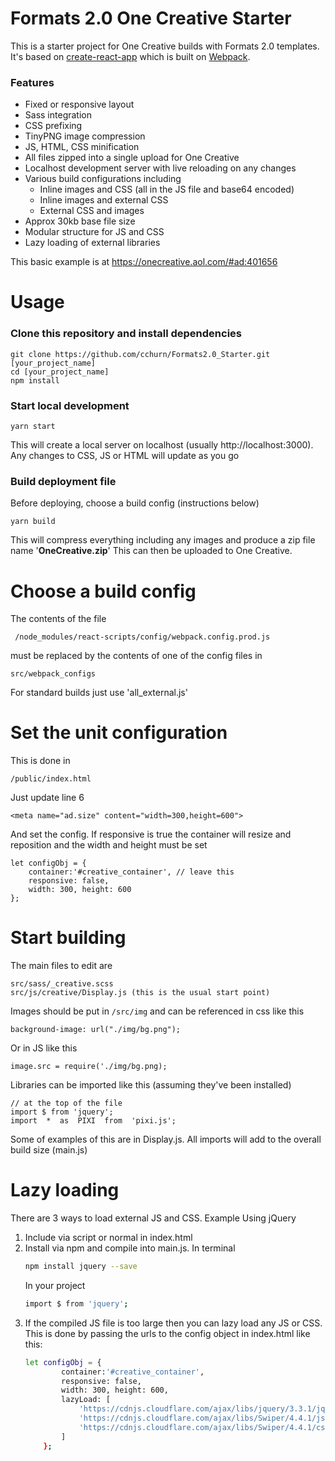 
# Formats 2.0 One Creative Starter

This is a starter project for One Creative builds with Formats 2.0 templates. It's based on [create-react-app](https://github.com/facebook/create-react-app) which is built on [Webpack](https://webpack.js.org/). 


### Features  
 - Fixed or responsive layout  
 - Sass integration  
 - CSS prefixing  
 - TinyPNG image compression  
 - JS, HTML, CSS minification  
 - All files zipped into a single upload for One Creative  
 - Localhost development server with live reloading on any changes  
 - Various build configurations including  
   - Inline images and CSS (all in the JS file and base64 encoded)  
   - Inline images and external CSS   
   - External CSS and images  
 - Approx 30kb base file size   
 - Modular structure for JS and CSS  
 - Lazy loading of external libraries

This basic example is at https://onecreative.aol.com/#ad:401656

# Usage
### Clone this repository and install dependencies

    git clone https://github.com/cchurn/Formats2.0_Starter.git [your_project_name]
    cd [your_project_name]
    npm install

### Start local development

    yarn start

This will create a local server on localhost (usually http://localhost:3000). Any changes to CSS, JS or HTML will update  as you go
### Build deployment file
Before deploying, choose a build config (instructions below)

    yarn build

This will compress everything including any images and produce a zip file name '**OneCreative.zip**'
This can then be uploaded to One Creative. 

# Choose a  build config
The contents of the file 

     /node_modules/react-scripts/config/webpack.config.prod.js 

 must be replaced by the contents of one of the config files in
 

    src/webpack_configs
For standard builds just use 'all_external.js'
# Set the unit configuration
This is done in 

    /public/index.html
Just update line 6

    <meta name="ad.size" content="width=300,height=600">
And set the config. If responsive is true the container will resize and reposition and the width and height must be set

    let configObj = {  
	    container:'#creative_container', // leave this
	    responsive: false, 
	    width: 300, height: 600
    };
# Start building

The main files to edit are 

    src/sass/_creative.scss
    src/js/creative/Display.js (this is the usual start point)
Images should be put in `/src/img` and can be referenced in css like this

    background-image: url("./img/bg.png");
Or in JS like this

    image.src = require('./img/bg.png);
Libraries can be imported like this (assuming they've been installed)

    // at the top of the file
    import $ from 'jquery';
    import  *  as  PIXI  from  'pixi.js';

Some of examples of this are in Display.js. All imports will add to the overall build size (main.js)
# Lazy loading
There are 3 ways to load external JS and CSS. Example Using jQuery 

 1. Include via script or  normal in index.html
 2. Install via npm and compile into main.js. 
    In terminal
    ```sh
    npm install jquery --save
    ```
    In your project
    ```sh
    import $ from 'jquery'; 
    ```
 3. If the compiled JS file is too large then you can lazy load any JS or CSS. This is done by passing the urls to the config object in index.html like this:
    ```sh
    let configObj = {
            container:'#creative_container',
            responsive: false,
            width: 300, height: 600,
            lazyLoad: [
                'https://cdnjs.cloudflare.com/ajax/libs/jquery/3.3.1/jquery.min.js',
                'https://cdnjs.cloudflare.com/ajax/libs/Swiper/4.4.1/js/swiper.min.js',
                'https://cdnjs.cloudflare.com/ajax/libs/Swiper/4.4.1/css/swiper.min.css'
            ]
        }; 
    ```
